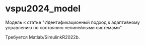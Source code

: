 # vspu2024_model
Модель к статье "Идентификационный подход к адаптивному управлению по состоянию нелинейными системами"

Требуется Matlab/SimulinkR2022b.
